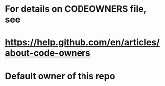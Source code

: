 # For details on CODEOWNERS file, see
# https://help.github.com/en/articles/about-code-owners

# Default owner of this repo